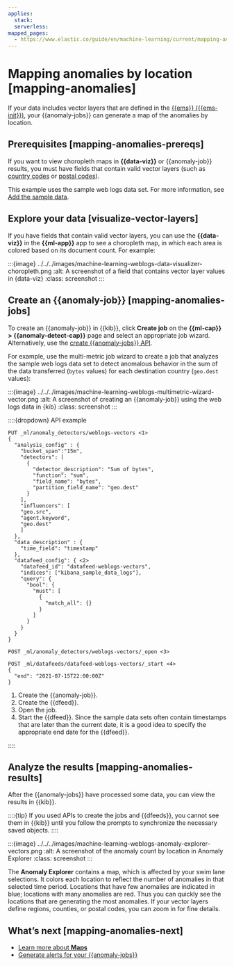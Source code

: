 ```yaml
---
applies:
  stack:
  serverless:
mapped_pages:
  - https://www.elastic.co/guide/en/machine-learning/current/mapping-anomalies.html
---
```


# Mapping anomalies by location [mapping-anomalies]

If your data includes vector layers that are defined in the [{{ems}} ({{ems-init}})](../../visualize/maps/maps-connect-to-ems.md), your {{anomaly-jobs}} can generate a map of the anomalies by location.

## Prerequisites [mapping-anomalies-prereqs]

If you want to view choropleth maps in **{{data-viz}}** or {{anomaly-job}} results, you must have fields that contain valid vector layers (such as [country codes](https://maps.elastic.co/#file/world_countries) or [postal codes](https://maps.elastic.co/#file/usa_zip_codes)).

This example uses the sample web logs data set. For more information, see [Add the sample data](../../index.md#gs-get-data-into-kibana).

## Explore your data [visualize-vector-layers]

If you have fields that contain valid vector layers, you can use the **{{data-viz}}** in the **{{ml-app}}** app to see a choropleth map, in which each area is colored based on its document count. For example:

:::{image} ../../../images/machine-learning-weblogs-data-visualizer-choropleth.png
:alt: A screenshot of a field that contains vector layer values in {data-viz}
:class: screenshot
:::

## Create an {{anomaly-job}} [mapping-anomalies-jobs]

To create an {{anomaly-job}} in {{kib}}, click **Create job** on the **{{ml-cap}} > {{anomaly-detect-cap}}** page and select an appropriate job wizard. Alternatively, use the [create {{anomaly-jobs}} API](https://www.elastic.co/guide/en/elasticsearch/reference/current/ml-put-job.html).

For example, use the multi-metric job wizard to create a job that analyzes the sample web logs data set to detect anomalous behavior in the sum of the data transferred (`bytes` values) for each destination country (`geo.dest` values):

:::{image} ../../../images/machine-learning-weblogs-multimetric-wizard-vector.png
:alt: A screenshot of creating an {{anomaly-job}} using the web logs data in {kib}
:class: screenshot
:::

::::{dropdown} API example

```console
PUT _ml/anomaly_detectors/weblogs-vectors <1>
{
  "analysis_config" : {
    "bucket_span":"15m",
    "detectors": [
      {
        "detector_description": "Sum of bytes",
        "function": "sum",
        "field_name": "bytes",
        "partition_field_name": "geo.dest"
      }
    ],
    "influencers": [
    "geo.src",
    "agent.keyword",
    "geo.dest"
    ]
  },
  "data_description" : {
    "time_field": "timestamp"
  },
  "datafeed_config": { <2>
    "datafeed_id": "datafeed-weblogs-vectors",
    "indices": ["kibana_sample_data_logs"],
    "query": {
      "bool": {
        "must": [
          {
            "match_all": {}
          }
        ]
      }
    }
  }
}

POST _ml/anomaly_detectors/weblogs-vectors/_open <3>

POST _ml/datafeeds/datafeed-weblogs-vectors/_start <4>
{
  "end": "2021-07-15T22:00:00Z"
}
```

1. Create the {{anomaly-job}}.
2. Create the {{dfeed}}.
3. Open the job.
4. Start the {{dfeed}}. Since the sample data sets often contain timestamps that are later than the current date, it is a good idea to specify the appropriate end date for the {{dfeed}}.

::::

## Analyze the results [mapping-anomalies-results]

After the {{anomaly-jobs}} have processed some data, you can view the results in {{kib}}.

::::{tip}
If you used APIs to create the jobs and {{dfeeds}}, you cannot see them in {{kib}} until you follow the prompts to synchronize the necessary saved objects.
::::

:::{image} ../../../images/machine-learning-weblogs-anomaly-explorer-vectors.png
:alt: A screenshot of the anomaly count by location in Anomaly Explorer
:class: screenshot
:::

The **Anomaly Explorer** contains a map, which is affected by your swim lane selections. It colors each location to reflect the number of anomalies in that selected time period. Locations that have few anomalies are indicated in blue; locations with many anomalies are red. Thus you can quickly see the locations that are generating the most anomalies. If your vector layers define regions, counties, or postal codes, you can zoom in for fine details.

## What’s next [mapping-anomalies-next]

* [Learn more about **Maps**](../../visualize/maps.md)
* [Generate alerts for your {{anomaly-jobs}}](ml-configuring-alerts.md)
